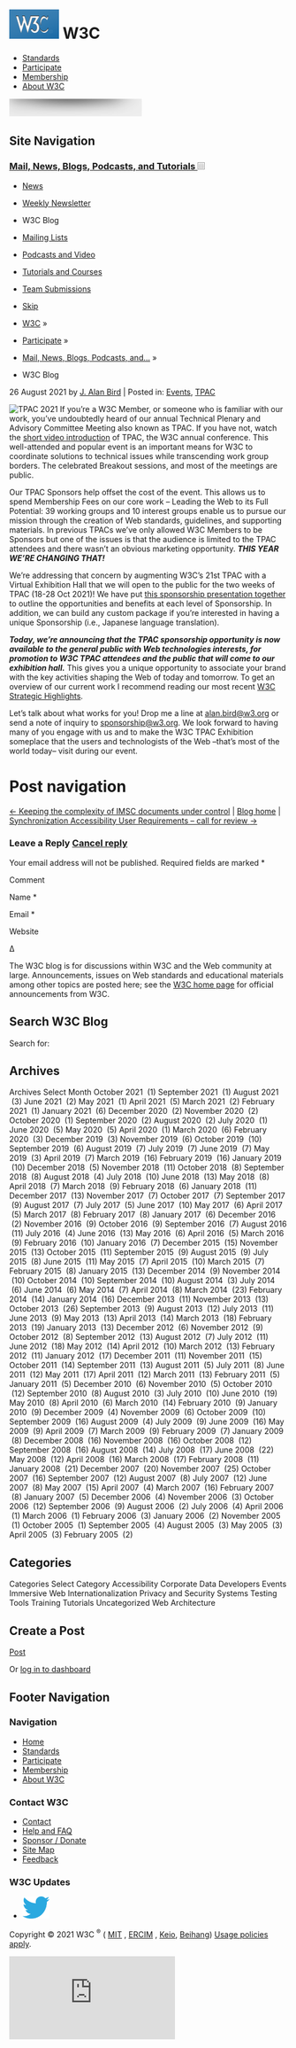 [<img src="/2008/site/images/logo-w3c-mobile-lg" alt="W3C" width="90" height="53" />](/) <span class="alt-logo">W3C</span>
==========================================================================================================================

-   [Standards](/standards/)
-   [Participate](/participate/)
-   [Membership](/Consortium/membership)
-   [About W3C](/Consortium/)

<img src="/2008/site/images/logo-shadow" height="32" />

Site Navigation
---------------

### <span class="ribbon">[Mail, News, Blogs, Podcasts, and Tutorials <img src="/2008/site/images/header-link" alt="Header link" class="header-link" width="13" height="13" />](/participate/discussion.html "Up to Mail, News, Blogs, Podcasts, and Tutorials")</span>

-   [News](/News/)
-   [Weekly Newsletter](/News/Public/)
-   <span class="current">W3C Blog</span>
-   [Mailing Lists](/Mail/)
-   [Podcasts and Video](/participate/podcastsvideo.html)
-   [Tutorials and Courses](/2002/03/tutorials.html)
-   [Team Submissions](/TeamSubmission/)

-   [Skip](#w3c_content_body "Skip to content (e.g., when browsing via audio)")
-   [W3C](/) <span class="cr">»</span> 
-   [Participate](/participate/) <span class="cr">»</span> 
-   [Mail, News, Blogs, Podcasts, and…](/participate/discussion.html) <span class="cr">»</span> 
-   W3C Blog

<span class="date">26 August 2021</span> by <span class="author vcard"><a href="https://www.w3.org/blog/author/abird/" class="url fn n" title="View all posts by J. Alan Bird">J. Alan Bird</a></span> | Posted in: <span class="categories-links">[Events](https://www.w3.org/blog/category/events/)</span><span class="tags-links">, [TPAC](https://www.w3.org/blog/tags/tpac/)</span>

![TPAC 2021](https://www.w3.org/2021/10/TPAC/images/TPAC-2021-cover.svg) If you’re a W3C Member, or someone who is familiar with our work, you’ve undoubtedly heard of our annual Technical Plenary and Advisory Committee Meeting also known as TPAC. If you have not, watch the [short video introduction](https://www.youtube.com/watch?v=7GZu9LP6KRo) of TPAC, the W3C annual conference. This well-attended and popular event is an important means for W3C to coordinate solutions to technical issues while transcending work group borders. The celebrated Breakout sessions, and most of the meetings are public.

Our TPAC Sponsors help offset the cost of the event. This allows us to spend Membership Fees on our core work – Leading the Web to its Full Potential: 39 working groups and 10 interest groups enable us to pursue our mission through the creation of Web standards, guidelines, and supporting materials. In previous TPACs we’ve only allowed W3C Members to be Sponsors but one of the issues is that the audience is limited to the TPAC attendees and there wasn’t an obvious marketing opportunity. ***THIS YEAR WE’RE CHANGING THAT!***

We’re addressing that concern by augmenting W3C’s 21st TPAC with a Virtual Exhibition Hall that we will open to the public for the two weeks of TPAC (18-28 Oct 2021)! We have put [this sponsorship presentation together](https://www.w3.org/2021/10/TPAC2021-Sponsorship.pdf) to outline the opportunities and benefits at each level of Sponsorship. In addition, we can build any custom package if you’re interested in having a unique Sponsorship (i.e., Japanese language translation).

***Today, we’re announcing that the TPAC sponsorship opportunity is now available to the general public with Web technologies interests, for promotion to W3C TPAC attendees and the public that will come to our exhibition hall.*** This gives you a unique opportunity to associate your brand with the key activities shaping the Web of today and tomorrow. To get an overview of our current work I recommend reading our most recent [W3C Strategic Highlights](https://www.w3.org/2021/04/w3c-highlights/).

Let’s talk about what works for you! Drop me a line at alan.bird@w3.org or send a note of inquiry to sponsorship@w3.org. We look forward to having many of you engage with us and to make the W3C TPAC Exhibition someplace that the users and technologists of the Web –that’s most of the world today– visit during our event.

Post navigation
===============

[<span class="meta-nav">←</span> Keeping the complexity of IMSC documents under control](https://www.w3.org/blog/2021/08/keeping-the-complexity-of-imsc-documents-under-control/) | [Blog home](/blog/) | [Synchronization Accessibility User Requirements – call for review <span class="meta-nav">→</span>](https://www.w3.org/blog/2021/09/synchronization-accessibility-user-requirements-call-for-review/)

### Leave a Reply <span class="small"><a href="/blog/2021/08/w3cs-tpac-new-public-virtual-exhibition-creates-exciting-opportunity/#respond" id="cancel-comment-reply-link">Cancel reply</a></span>

<span id="email-notes">Your email address will not be published.</span> Required fields are marked <span class="required">\*</span>

Comment

Name <span class="required">\*</span>

Email <span class="required">\*</span>

Website

Δ

The W3C blog is for discussions within W3C and the Web community at large. Announcements, issues on Web standards and educational materials among other topics are posted here; see the [W3C home page](/) for official announcements from W3C.

Search W3C Blog
---------------

<span class="screen-reader-text">Search for:</span>

Archives
--------

Archives Select Month October 2021  (1) September 2021  (1) August 2021  (3) June 2021  (2) May 2021  (1) April 2021  (5) March 2021  (2) February 2021  (1) January 2021  (6) December 2020  (2) November 2020  (2) October 2020  (1) September 2020  (2) August 2020  (2) July 2020  (1) June 2020  (5) May 2020  (5) April 2020  (1) March 2020  (6) February 2020  (3) December 2019  (3) November 2019  (6) October 2019  (10) September 2019  (6) August 2019  (7) July 2019  (7) June 2019  (7) May 2019  (3) April 2019  (7) March 2019  (16) February 2019  (16) January 2019  (10) December 2018  (5) November 2018  (11) October 2018  (8) September 2018  (8) August 2018  (4) July 2018  (10) June 2018  (13) May 2018  (8) April 2018  (7) March 2018  (9) February 2018  (6) January 2018  (11) December 2017  (13) November 2017  (7) October 2017  (7) September 2017  (9) August 2017  (7) July 2017  (5) June 2017  (10) May 2017  (6) April 2017  (5) March 2017  (8) February 2017  (8) January 2017  (6) December 2016  (2) November 2016  (9) October 2016  (9) September 2016  (7) August 2016  (11) July 2016  (4) June 2016  (13) May 2016  (6) April 2016  (5) March 2016  (9) February 2016  (10) January 2016  (7) December 2015  (15) November 2015  (13) October 2015  (11) September 2015  (9) August 2015  (9) July 2015  (8) June 2015  (11) May 2015  (7) April 2015  (10) March 2015  (7) February 2015  (8) January 2015  (13) December 2014  (9) November 2014  (10) October 2014  (10) September 2014  (10) August 2014  (3) July 2014  (6) June 2014  (6) May 2014  (7) April 2014  (8) March 2014  (23) February 2014  (14) January 2014  (16) December 2013  (11) November 2013  (13) October 2013  (26) September 2013  (9) August 2013  (12) July 2013  (11) June 2013  (9) May 2013  (13) April 2013  (14) March 2013  (18) February 2013  (19) January 2013  (13) December 2012  (6) November 2012  (9) October 2012  (8) September 2012  (13) August 2012  (7) July 2012  (11) June 2012  (18) May 2012  (14) April 2012  (10) March 2012  (13) February 2012  (11) January 2012  (17) December 2011  (11) November 2011  (15) October 2011  (14) September 2011  (13) August 2011  (5) July 2011  (8) June 2011  (12) May 2011  (17) April 2011  (12) March 2011  (13) February 2011  (5) January 2011  (5) December 2010  (6) November 2010  (5) October 2010  (12) September 2010  (8) August 2010  (3) July 2010  (10) June 2010  (19) May 2010  (8) April 2010  (6) March 2010  (14) February 2010  (9) January 2010  (9) December 2009  (4) November 2009  (6) October 2009  (10) September 2009  (16) August 2009  (4) July 2009  (9) June 2009  (16) May 2009  (9) April 2009  (7) March 2009  (9) February 2009  (7) January 2009  (8) December 2008  (16) November 2008  (16) October 2008  (12) September 2008  (16) August 2008  (14) July 2008  (17) June 2008  (22) May 2008  (12) April 2008  (16) March 2008  (17) February 2008  (11) January 2008  (21) December 2007  (20) November 2007  (25) October 2007  (16) September 2007  (12) August 2007  (8) July 2007  (12) June 2007  (8) May 2007  (15) April 2007  (4) March 2007  (16) February 2007  (8) January 2007  (5) December 2006  (4) November 2006  (3) October 2006  (12) September 2006  (9) August 2006  (2) July 2006  (4) April 2006  (1) March 2006  (1) February 2006  (3) January 2006  (2) November 2005  (1) October 2005  (1) September 2005  (4) August 2005  (3) May 2005  (3) April 2005  (3) February 2005  (2)

Categories
----------

Categories Select Category Accessibility Corporate Data Developers Events Immersive Web Internationalization Privacy and Security Systems Testing Tools Training Tutorials Uncategorized Web Architecture

Create a Post
-------------

[Post](/blog/wp-login.php?redirect_to=/blog/wp-admin/post-new.php)

Or [log in to dashboard](/blog/wp-login.php)

Footer Navigation
-----------------

### Navigation

-   [Home](/)
-   [Standards](/standards/)
-   [Participate](/participate/)
-   [Membership](/Consortium/membership)
-   [About W3C](/Consortium/)

### Contact W3C

-   [Contact](/Consortium/contact)
-   [Help and FAQ](/Help/)
-   [Sponsor / Donate](/Consortium/sponsor/)
-   [Site Map](/Consortium/siteindex)
-   [Feedback](http://lists.w3.org/Archives/Public/site-comments/)

### W3C Updates

-   [<img src="/2008/site/images/Twitter_bird_logo_2012.svg" alt="Twitter" class="social-icon" height="40" />](http://twitter.com/W3C "Follow W3C on Twitter")

Copyright © 2021 W3C <sup>®</sup> ( [MIT](http://www.csail.mit.edu/) , [ERCIM](http://www.ercim.eu/) , [Keio](http://www.keio.ac.jp/), [Beihang](http://ev.buaa.edu.cn/)) [Usage policies apply](/Consortium/Legal/ipr-notice).

![](https://www.w3.org/analytics/piwik/js/index.php?idsite=1&rec=1)

